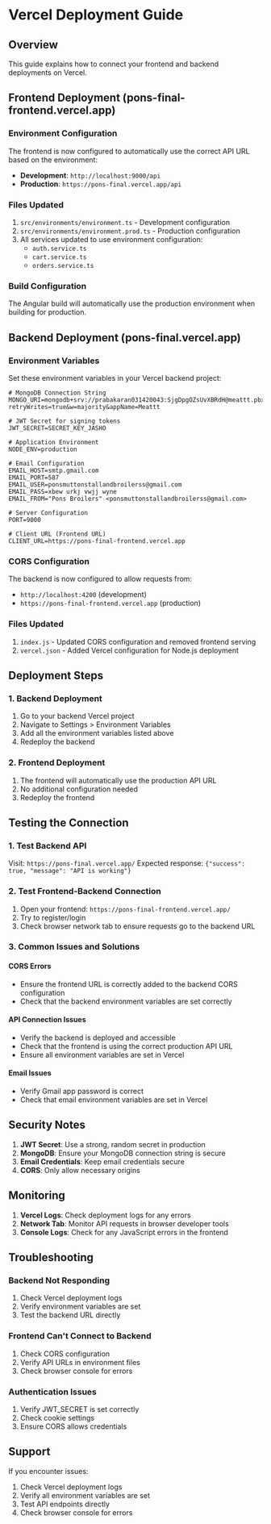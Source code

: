 # Vercel Deployment Guide

## Overview
This guide explains how to connect your frontend and backend deployments on Vercel.

## Frontend Deployment (pons-final-frontend.vercel.app)

### Environment Configuration
The frontend is now configured to automatically use the correct API URL based on the environment:

- **Development**: `http://localhost:9000/api`
- **Production**: `https://pons-final.vercel.app/api`

### Files Updated
1. `src/environments/environment.ts` - Development configuration
2. `src/environments/environment.prod.ts` - Production configuration
3. All services updated to use environment configuration:
   - `auth.service.ts`
   - `cart.service.ts`
   - `orders.service.ts`

### Build Configuration
The Angular build will automatically use the production environment when building for production.

## Backend Deployment (pons-final.vercel.app)

### Environment Variables
Set these environment variables in your Vercel backend project:

```env
# MongoDB Connection String
MONGO_URI=mongodb+srv://prabakaran031420043:SjgDpgOZsUvXBRdH@meattt.pbxuidm.mongodb.net/?retryWrites=true&w=majority&appName=Meattt

# JWT Secret for signing tokens
JWT_SECRET=SECRET_KEY_JASHO

# Application Environment
NODE_ENV=production

# Email Configuration
EMAIL_HOST=smtp.gmail.com
EMAIL_PORT=587
EMAIL_USER=ponsmuttonstallandbroilerss@gmail.com
EMAIL_PASS=xbew urkj vwjj wyne
EMAIL_FROM="Pons Broilers" <ponsmuttonstallandbroilerss@gmail.com>

# Server Configuration
PORT=9000

# Client URL (Frontend URL)
CLIENT_URL=https://pons-final-frontend.vercel.app
```

### CORS Configuration
The backend is now configured to allow requests from:
- `http://localhost:4200` (development)
- `https://pons-final-frontend.vercel.app` (production)

### Files Updated
1. `index.js` - Updated CORS configuration and removed frontend serving
2. `vercel.json` - Added Vercel configuration for Node.js deployment

## Deployment Steps

### 1. Backend Deployment
1. Go to your backend Vercel project
2. Navigate to Settings > Environment Variables
3. Add all the environment variables listed above
4. Redeploy the backend

### 2. Frontend Deployment
1. The frontend will automatically use the production API URL
2. No additional configuration needed
3. Redeploy the frontend

## Testing the Connection

### 1. Test Backend API
Visit: `https://pons-final.vercel.app/`
Expected response: `{"success": true, "message": "API is working"}`

### 2. Test Frontend-Backend Connection
1. Open your frontend: `https://pons-final-frontend.vercel.app/`
2. Try to register/login
3. Check browser network tab to ensure requests go to the backend URL

### 3. Common Issues and Solutions

#### CORS Errors
- Ensure the frontend URL is correctly added to the backend CORS configuration
- Check that the backend environment variables are set correctly

#### API Connection Issues
- Verify the backend is deployed and accessible
- Check that the frontend is using the correct production API URL
- Ensure all environment variables are set in Vercel

#### Email Issues
- Verify Gmail app password is correct
- Check that email environment variables are set in Vercel

## Security Notes

1. **JWT Secret**: Use a strong, random secret in production
2. **MongoDB**: Ensure your MongoDB connection string is secure
3. **Email Credentials**: Keep email credentials secure
4. **CORS**: Only allow necessary origins

## Monitoring

1. **Vercel Logs**: Check deployment logs for any errors
2. **Network Tab**: Monitor API requests in browser developer tools
3. **Console Logs**: Check for any JavaScript errors in the frontend

## Troubleshooting

### Backend Not Responding
1. Check Vercel deployment logs
2. Verify environment variables are set
3. Test the backend URL directly

### Frontend Can't Connect to Backend
1. Check CORS configuration
2. Verify API URLs in environment files
3. Check browser console for errors

### Authentication Issues
1. Verify JWT_SECRET is set correctly
2. Check cookie settings
3. Ensure CORS allows credentials

## Support

If you encounter issues:
1. Check Vercel deployment logs
2. Verify all environment variables are set
3. Test API endpoints directly
4. Check browser console for errors 